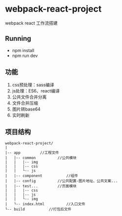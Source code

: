 # webpack-react-project
webpack react 工作流搭建

## Running
* npm install
* npm run dev

## 功能
1. css预处理：sass编译
2. js处理：ES6、react编译
3. 公共文件合并分离
4. 文件合并压缩
5. 图片转base64
6. 实时刷新

## 项目结构
```
webpack-react-project/
|
|-- app         //工程文件
|   |-- common          //公共模块
|   |   |-- img
|   |   |-- css
|   |   └-- js
|   |-- component           //组件
|   |-- config          //公共配置-图片地址、公共文案...
|   |-- test...         //页面模块
|   |   |-- css
|   |   |-- js
|   |   └-- img
|   └-- index.html          //入口文件
└-- build           //打包后文件

```